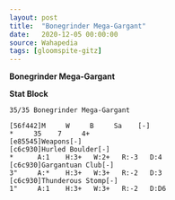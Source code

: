 ```yaml
---
layout: post
title:  "Bonegrinder Mega-Gargant"
date:   2020-12-05 00:00:00
source: Wahapedia
tags: [gloomspite-gitz]
---
```


**Bonegrinder Mega-Gargant**

**Stat Block**
```
35/35 Bonegrinder Mega-Gargant
```

```
[56f442]M     W     B     Sa    [-]
*     35    7     4+    
[e85545]Weapons[-]
[c6c930]Hurled Boulder[-]
*      A:1    H:3+   W:2+   R:-3   D:4   
[c6c930]Gargantuan Club[-]
3"     A:*    H:3+   W:3+   R:-2   D:3   
[c6c930]Thunderous Stomp[-]
1"     A:1    H:3+   W:3+   R:-2   D:D6  
```
    